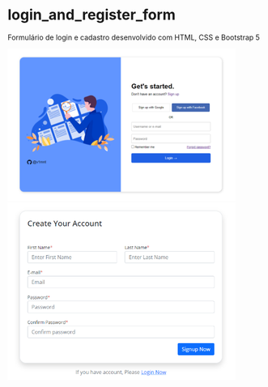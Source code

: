 # login_and_register_form
Formulário de login e cadastro desenvolvido com HTML, CSS e Bootstrap 5

<img width="450px" src="login_form.PNG" alt="login form">
<img width="450px" src="register_form.PNG" alt="register form">


